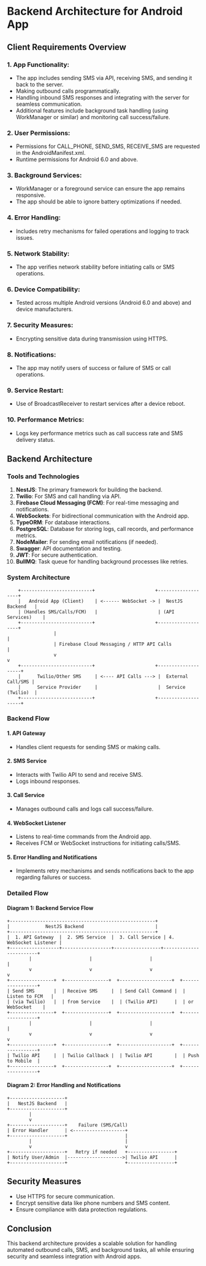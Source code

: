 
# Backend Architecture for Android App

## Client Requirements Overview

### 1. **App Functionality:**
- The app includes sending SMS via API, receiving SMS, and sending it back to the server.
- Making outbound calls programmatically.
- Handling inbound SMS responses and integrating with the server for seamless communication.
- Additional features include background task handling (using WorkManager or similar) and monitoring call success/failure.

### 2. **User Permissions:**
- Permissions for CALL_PHONE, SEND_SMS, RECEIVE_SMS are requested in the AndroidManifest.xml.
- Runtime permissions for Android 6.0 and above.

### 3. **Background Services:**
- WorkManager or a foreground service can ensure the app remains responsive.
- The app should be able to ignore battery optimizations if needed.

### 4. **Error Handling:**
- Includes retry mechanisms for failed operations and logging to track issues.

### 5. **Network Stability:**
- The app verifies network stability before initiating calls or SMS operations.

### 6. **Device Compatibility:**
- Tested across multiple Android versions (Android 6.0 and above) and device manufacturers.

### 7. **Security Measures:**
- Encrypting sensitive data during transmission using HTTPS.

### 8. **Notifications:**
- The app may notify users of success or failure of SMS or call operations.

### 9. **Service Restart:**
- Use of BroadcastReceiver to restart services after a device reboot.

### 10. **Performance Metrics:**
- Logs key performance metrics such as call success rate and SMS delivery status.

## Backend Architecture

### Tools and Technologies
1. **NestJS**: The primary framework for building the backend.
2. **Twilio**: For SMS and call handling via API.
3. **Firebase Cloud Messaging (FCM)**: For real-time messaging and notifications.
4. **WebSockets**: For bidirectional communication with the Android app.
5. **TypeORM**: For database interactions.
6. **PostgreSQL**: Database for storing logs, call records, and performance metrics.
7. **NodeMailer**: For sending email notifications (if needed).
8. **Swagger**: API documentation and testing.
9. **JWT**: For secure authentication.
10. **BullMQ**: Task queue for handling background processes like retries.

### System Architecture

```
    +--------------------------+                      +-------------------+
    |   Android App (Client)    | <------ WebSocket -> |  NestJS Backend   |
    | (Handles SMS/Calls/FCM)   |                      | (API Services)    |
    +--------------------------+                      +-------------------+
                 |                                                    |
                 | Firebase Cloud Messaging / HTTP API Calls           |
                 v                                                    v
    +--------------------------+                      +--------------------+
    |      Twilio/Other SMS     | <---- API Calls ---> |  External Call/SMS |
    |      Service Provider     |                      |  Service (Twilio)  |
    +--------------------------+                      +--------------------+
```

### Backend Flow

#### 1. API Gateway
- Handles client requests for sending SMS or making calls.

#### 2. SMS Service
- Interacts with Twilio API to send and receive SMS.
- Logs inbound responses.

#### 3. Call Service
- Manages outbound calls and logs call success/failure.

#### 4. WebSocket Listener
- Listens to real-time commands from the Android app.
- Receives FCM or WebSocket instructions for initiating calls/SMS.

#### 5. Error Handling and Notifications
- Implements retry mechanisms and sends notifications back to the app regarding failures or success.

### Detailed Flow

#### Diagram 1: Backend Service Flow

```
+-----------------------------------------------------+
|             NestJS Backend                          |
+-----------------------------------------------------+
|  1. API Gateway  |  2. SMS Service  |  3. Call Service | 4. WebSocket Listener |
+------------------+------------------+-----------------+------------------------+
        |                     |                     |                      |
        v                     v                     v                      v
+----------------+  +----------------+  +-------------------+  +-----------------+
| Send SMS       |  | Receive SMS     |  | Send Call Command |  | Listen to FCM   |
| (via Twilio)   |  | from Service    |  | (Twilio API)      |  | or WebSocket    |
+----------------+  +----------------+  +-------------------+  +-----------------+
        |                     |                     |                      |
        v                     v                     v                      v
+----------------+  +----------------+  +-------------------+  +-----------------+
| Twilio API     |  | Twilio Callback |  | Twilio API        |  | Push to Mobile  |
+----------------+  +----------------+  +-------------------+  +-----------------+
```

#### Diagram 2: Error Handling and Notifications

```
+--------------------+ 
|   NestJS Backend   | 
+--------------------+
        |
        v
+--------------------+    Failure (SMS/Call)
| Error Handler      | <-------------------+
+--------------------+                     |
        |                                  |
        v                                  v
+--------------------+   Retry if needed   +-----------------+
| Notify User/Admin  |-------------------->| Twilio API      |
+--------------------+                     +-----------------+
```

## Security Measures
- Use HTTPS for secure communication.
- Encrypt sensitive data like phone numbers and SMS content.
- Ensure compliance with data protection regulations.

## Conclusion
This backend architecture provides a scalable solution for handling automated outbound calls, SMS, and background tasks, all while ensuring security and seamless integration with Android apps.

